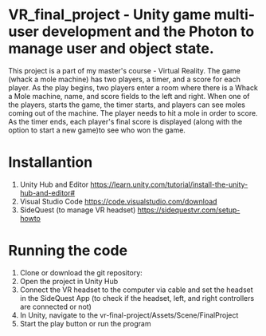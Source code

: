 # VR_final_project - Unity game multi-user development and the Photon to manage user and object state.
This project is a part of my master's course - Virtual Reality. The game (whack a mole machine) has two players, a timer, and a score for each player. As the play begins, two players enter a room where there is a Whack a Mole machine, name, and score fields to the left and right. When one of the players, starts the game, the timer starts, and players can see moles coming out of the machine. The player needs to hit a mole in order to score.  As the timer ends, each player's final score is displayed (along with the option to start a new game)to see who won the game.
# Installantion
1. Unity Hub and Editor https://learn.unity.com/tutorial/install-the-unity-hub-and-editor# 
2. Visual Studio Code https://code.visualstudio.com/download
3. SideQuest (to manage VR headset) https://sidequestvr.com/setup-howto
# Running the code
1. Clone or download the git repository:
2. Open the project in Unity Hub
3. Connect the VR headset to the computer via cable and set the headset in the SideQuest App (to check if the headset, left, and right controllers are connected or not)
4. In Unity, navigate to the vr-final-project/Assets/Scene/FinalProject
5. Start the play button or run the program
